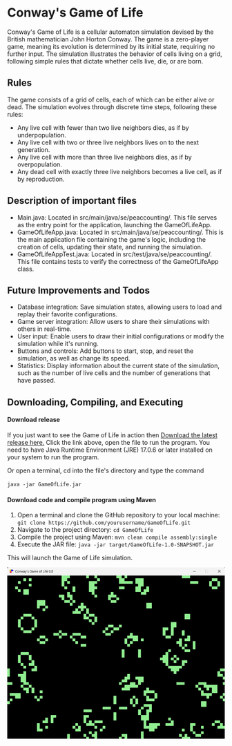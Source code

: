 # Conway's Game of Life
Conway's Game of Life is a cellular automaton simulation devised by the British mathematician John Horton Conway. The game is a zero-player game, meaning its evolution is determined by its initial state, requiring no further input. The simulation illustrates the behavior of cells living on a grid, following simple rules that dictate whether cells live, die, or are born.

## Rules
The game consists of a grid of cells, each of which can be either alive or dead. The simulation evolves through discrete time steps, following these rules:
- Any live cell with fewer than two live neighbors dies, as if by underpopulation.
- Any live cell with two or three live neighbors lives on to the next generation.
- Any live cell with more than three live neighbors dies, as if by overpopulation.
- Any dead cell with exactly three live neighbors becomes a live cell, as if by reproduction.

## Description of important files
- Main.java: Located in src/main/java/se/peaccounting/. This file serves as the entry point for the application, launching the GameOfLifeApp.
- GameOfLifeApp.java: Located in src/main/java/se/peaccounting/. This is the main application file containing the game's logic, including the creation of cells, updating their state, and running the simulation.
- GameOfLifeAppTest.java: Located in src/test/java/se/peaccounting/. This file contains tests to verify the correctness of the GameOfLifeApp class.

## Future Improvements and Todos
- Database integration: Save simulation states, allowing users to load and replay their favorite configurations.
- Game server integration: Allow users to share their simulations with others in real-time.
- User input: Enable users to draw their initial configurations or modify the simulation while it's running.
- Buttons and controls: Add buttons to start, stop, and reset the simulation, as well as change its speed.
- Statistics: Display information about the current state of the simulation, such as the number of live cells and the number of generations that have passed.

## Downloading, Compiling, and Executing
#### Download release
If you just want to see the Game of Life in action then
[Download the latest release here.](https://github.com/robertkottelin/GameOfLife/releases/download/v1.0.0/GameOfLife.jar)
Click the link above, open the file to run the program.
You need to have Java Runtime Environment (JRE) 17.0.6 or later installed on your system to run the program. 


Or open a terminal, cd into the file's directory and type the command 

`java -jar GameOfLife.jar`

#### Download code and compile program using Maven
1. Open a terminal and clone the GitHub repository to your local machine:
   `git clone https://github.com/yourusername/GameOfLife.git`
2. Navigate to the project directory: `cd GameOfLife`
3. Compile the project using Maven: `mvn clean compile assembly:single`
4. Execute the JAR file: `java -jar target/GameOfLife-1.0-SNAPSHOT.jar`

This will launch the Game of Life simulation.

![Game of Life](images/demoimage.png)
